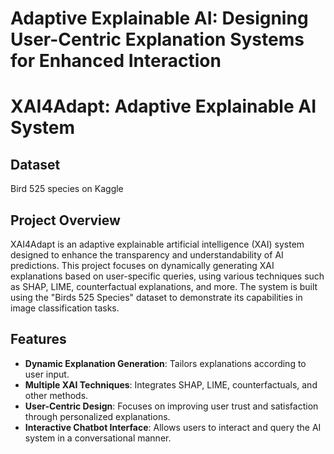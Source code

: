 # Adaptive Explainable AI: Designing User-Centric Explanation Systems for Enhanced Interaction

# XAI4Adapt: Adaptive Explainable AI System

## Dataset

Bird 525 species on Kaggle

## Project Overview

XAI4Adapt is an adaptive explainable artificial intelligence (XAI) system designed to enhance the transparency and understandability of AI predictions. This project focuses on dynamically generating XAI explanations based on user-specific queries, using various techniques such as SHAP, LIME, counterfactual explanations, and more. The system is built using the "Birds 525 Species" dataset to demonstrate its capabilities in image classification tasks.

## Features

- **Dynamic Explanation Generation**: Tailors explanations according to user input.
- **Multiple XAI Techniques**: Integrates SHAP, LIME, counterfactuals, and other methods.
- **User-Centric Design**: Focuses on improving user trust and satisfaction through personalized explanations.
- **Interactive Chatbot Interface**: Allows users to interact and query the AI system in a conversational manner.

